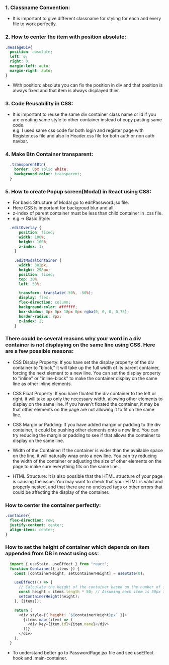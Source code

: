 ### 1. Classname Convention:
* It is important to give different classname for styling for each and every file to work perfectly.

### 2. How to center the item with position absolute:
```css
.messageDiv{
  position: absolute;
  left: 0;
  right: 0;
  margin-left: auto;
  margin-right: auto;
}
```
* With position: absolute you can fix the position in div and that position is always fixed and that item is always displayed thier.

### 3. Code Reusability in CSS:
* It is important to reuse the same div container class name or id if you are creating same style to other container instead of copy pasting same code. <br>
e.g. I used same css code for both login and register page with Register.css file and also in Header.css file for both auth or non auth navbar.

### 4. Make Btn Container transparent:
```css
  .transparentBtn{
    border: 0px solid white; 
    background-color: transparent;
  }
```

### 5. How to create Popup screen(Modal) in React using CSS:
* For basic Structure of Modal go to editPassword.jsx file.
* Here CSS is important for backgroud blur and all.
* z-index of parent container must be less than child container in .css file.
* e.g.-> Basic Style:
```css
  .editOverlay {
      position: fixed;
      width: 100%;
      height: 100%;
      z-index: 1;
    }
    
    .editModalContainer {
      width: 382px;
      height: 298px;
      position: fixed;
      top: 30%;
      left: 50%;

      transform: translate(-50%, -50%);
      display: flex;
      flex-direction: column;
      background-color: #ffffff;
      box-shadow: 0px 0px 18px 0px rgba(0, 0, 0, 0.75);
      border-radius: 8px;
      z-index: 2;
    }

```

### There could be several reasons why your word in a div container is not displaying on the same line using CSS. Here are a few possible reasons:

* CSS Display Property: If you have set the display property of the div container to "block," it will take up the full width of its parent container, forcing the next element to a new line. You can set the display property to "inline" or "inline-block" to make the container display on the same line as other inline elements.

* CSS Float Property: If you have floated the div container to the left or right, it will take up only the necessary width, allowing other elements to display on the same line. If you haven't floated the container, it may be that other elements on the page are not allowing it to fit on the same line.

* CSS Margin or Padding: If you have added margin or padding to the div container, it could be pushing other elements onto a new line. You can try reducing the margin or padding to see if that allows the container to display on the same line.

* Width of the Container: If the container is wider than the available space on the line, it will naturally wrap onto a new line. You can try reducing the width of the container or adjusting the size of other elements on the page to make sure everything fits on the same line.

* HTML Structure: It is also possible that the HTML structure of your page is causing the issue. You may want to check that your HTML is valid and properly nested, and that there are no unclosed tags or other errors that could be affecting the display of the container.

### How to center the container perfectly:
```css
.container{
  flex-direction: row; 
  justify-content: center;
  align-items: center;
}
```

### How to set the height of container which depends on item appended from DB in react using css:
```js
  import { useState, useEffect } from "react";
  function Container({ items }) {
    const [containerHeight, setContainerHeight] = useState(0);

    useEffect(() => {
      // Calculate the height of the container based on the number of items
      const height = items.length * 50; // Assuming each item is 50px tall
      setContainerHeight(height);
    }, [items]);

    return (
      <div style={{ height: `${containerHeight}px` }}>
        {items.map((item) => (
          <div key={item.id}>{item.name}</div>
        ))}
      </div>
    );
  }
```
* To understand better go to PasswordPage.jsx file and see useEffect hook and .main-container.